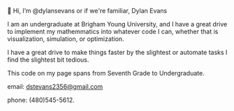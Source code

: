 👋 Hi, I’m @dylansevans or if we're familiar, Dylan Evans

I am an undergraduate at Brigham Young University, and I have a great drive to implement my mathemmatics into whatever code I can, whether that is visualization, simulation, or optimization.

I have a great drive to make things faster by the slightest or automate tasks I find the slightest bit tedious.

This code on my page spans from Seventh Grade to Undergraduate.

email: dstevans2356@gmail.com

phone: (480)545-5612.
